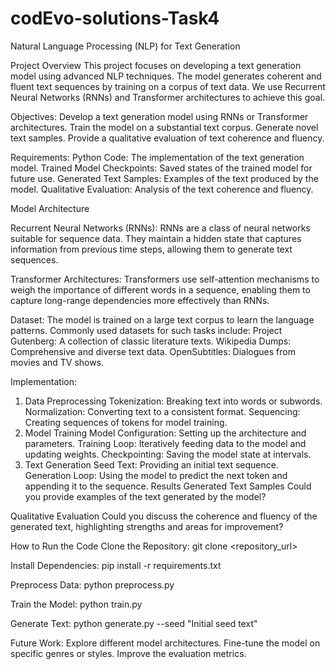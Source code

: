 # codEvo-solutions-Task4
Natural Language Processing (NLP) for Text Generation

Project Overview
This project focuses on developing a text generation model using advanced NLP techniques. The model generates coherent and fluent text sequences by training on a corpus of text data. We use Recurrent Neural Networks (RNNs) and Transformer architectures to achieve this goal.

Objectives:
Develop a text generation model using RNNs or Transformer architectures.
Train the model on a substantial text corpus.
Generate novel text samples.
Provide a qualitative evaluation of text coherence and fluency.

Requirements:
Python Code: The implementation of the text generation model.
Trained Model Checkpoints: Saved states of the trained model for future use.
Generated Text Samples: Examples of the text produced by the model.
Qualitative Evaluation: Analysis of the text coherence and fluency.

Model Architecture

Recurrent Neural Networks (RNNs): RNNs are a class of neural networks suitable for sequence data. They maintain a hidden state that captures information from previous time steps, allowing them to generate text sequences.

Transformer Architectures: Transformers use self-attention mechanisms to weigh the importance of different words in a sequence, enabling them to capture long-range dependencies more effectively than RNNs.

Dataset: The model is trained on a large text corpus to learn the language patterns. 
Commonly used datasets for such tasks include:
Project Gutenberg: A collection of classic literature texts.
Wikipedia Dumps: Comprehensive and diverse text data.
OpenSubtitles: Dialogues from movies and TV shows.

Implementation:
1. Data Preprocessing
Tokenization: Breaking text into words or subwords.
Normalization: Converting text to a consistent format.
Sequencing: Creating sequences of tokens for model training.
2. Model Training
Model Configuration: Setting up the architecture and parameters.
Training Loop: Iteratively feeding data to the model and updating weights.
Checkpointing: Saving the model state at intervals.
3. Text Generation
Seed Text: Providing an initial text sequence.
Generation Loop: Using the model to predict the next token and appending it to the sequence.
Results
Generated Text Samples
Could you provide examples of the text generated by the model?

Qualitative Evaluation
Could you discuss the coherence and fluency of the generated text, highlighting strengths and areas for improvement?

How to Run the Code
Clone the Repository:
git clone <repository_url>

Install Dependencies:
pip install -r requirements.txt

Preprocess Data:
python preprocess.py

Train the Model:
python train.py

Generate Text:
python generate.py --seed "Initial seed text"

Future Work:
Explore different model architectures.
Fine-tune the model on specific genres or styles.
Improve the evaluation metrics.
